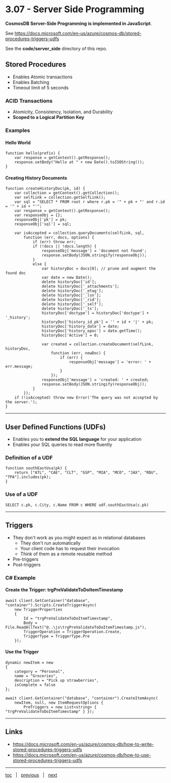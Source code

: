 # 3.07 - Server Side Programming

**CosmosDB Server-Side Programming is implemented in JavaScript**.

See https://docs.microsoft.com/en-us/azure/cosmos-db/stored-procedures-triggers-udfs

See the **code/server_side** directory of this repo.

## Stored Procedures

- Enables Atomic transactions
- Enables Batching
- Timeout limit of 5 seconds

###  ACID Transactions

- Atomicity, Consistency, Isolation, and Durability
- **Scoped to a Logical Partition Key**

### Examples

#### Hello World

```
function hello(prefix) {
    var response = getContext().getResponse();
    response.setBody("Hello at " + new Date().toISOString());
}
```

#### Creating History Documents

```
function createHistoryDoc(pk, id) {
    var collection = getContext().getCollection();
    var selfLink = collection.getSelfLink();
    var sql = "SELECT * FROM root r where r.pk = '" + pk + "' and r.id = '" + id + "'";
    var response = getContext().getResponse();
    var responseObj = {};
    responseObj['pk'] = pk;
    responseObj['sql'] = sql;

    var isAccepted = collection.queryDocuments(selfLink, sql,
        function (err, docs, options) {
            if (err) throw err;
            if (!docs || !docs.length) { 
                responseObj['message'] = 'document not found';
                response.setBody(JSON.stringify(responseObj));
            }
            else {
                var historyDoc = docs[0]; // prune and augment the found doc
                var date = new Date();
                delete historyDoc['id'];
                delete historyDoc['_attachments'];
                delete historyDoc['_etag'];
                delete historyDoc['_lsn'];
                delete historyDoc['_rid'];
                delete historyDoc['_self'];
                delete historyDoc['_ts']; 
                historyDoc['doctype'] = historyDoc['doctype'] + '_history';
                historyDoc['history_id_pk'] = '' + id + '|' + pk;
                historyDoc['history_date'] = date;
                historyDoc['history_epoc'] = date.getTime(); 
                historyDoc['Active'] = 0; 

                var created = collection.createDocument(selfLink, historyDoc,  
                    function (err, newDoc) { 
                        if (err) {
                            responseObj['message'] = 'error: ' + err.message;  
                        }  
                    });  
                responseObj['message'] = 'created: ' + created;
                response.setBody(JSON.stringify(responseObj));
            }
        });
    if (!isAccepted) throw new Error('The query was not accepted by the server.');
}
```

---

## User Defined Functions (UDFs)

- Enables you to **extend the SQL language** for your application
- Enables your SQL queries to read more fluently

### Definition of a UDF

```
function southEastUsa(pk) {
    return ["ATL", "CAE", "CLT", "GSP", "MIA", "MCO", "JAX", "RDU", "TPA"].includes(pk);
}
```

### Use of a UDF

```
SELECT c.pk, c.City, c.Name FROM c WHERE udf.southEastUsa(c.pk)
```

---

## Triggers

- They don't work as you might expect as in relational databases
  - They don't run automatically
  - Your client code has to request their invocation
  - Think of them as a remote reusable method
- Pre-triggers
- Post-triggers

### C# Example

#### Create the Trigger: trgPreValidateToDoItemTimestamp

```
await client.GetContainer("database", "container").Scripts.CreateTriggerAsync(
    new TriggerProperties
    {
        Id = "trgPreValidateToDoItemTimestamp",
        Body = File.ReadAllText("@..\js\trgPreValidateToDoItemTimestamp.js"),
        TriggerOperation = TriggerOperation.Create,
        TriggerType = TriggerType.Pre
    });
```

#### Use the Trigger

```
dynamic newItem = new
{
    category = "Personal",
    name = "Groceries",
    description = "Pick up strawberries",
    isComplete = false
};

await client.GetContainer("database", "container").CreateItemAsync(
    newItem, null, new ItemRequestOptions { 
        PreTriggers = new List<string> { "trgPreValidateToDoItemTimestamp" } });
```

---

## Links

- https://docs.microsoft.com/en-us/azure/cosmos-db/how-to-write-stored-procedures-triggers-udfs
- https://docs.microsoft.com/en-us/azure/cosmos-db/how-to-use-stored-procedures-triggers-udfs

---

[toc](0_table_of_contents.md) &nbsp; |  &nbsp; [previous](3_06_sql.md) &nbsp; | &nbsp; [next](3_08_change_feed.md) &nbsp;
